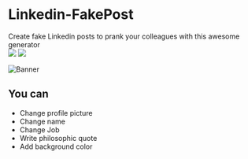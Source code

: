 # Linkedin-FakePost
Create fake Linkedin posts to prank your colleagues with this awesome generator
\
[![](https://shields.io/badge/-Linkedin-blue?logo=linkedin)]()
[![](https://badgen.net/badge/Bootstrap/5/712CF9)]()

![Banner](https://benjamin-fourmauxb.fr/view/assets/img/linkedin-fakepost-presentation.PNG)

## You can
- Change profile picture
- Change name
- Change Job 
- Write philosophic quote
- Add background color
